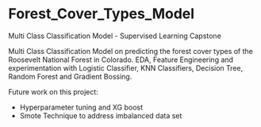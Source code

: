 # Forest_Cover_Types_Model
Multi Class Classification Model - Supervised Learning Capstone

Multi Class Classification Model on predicting the forest cover types of the Roosevelt National Forest in Colorado. 
EDA, Feature Engineering and experimentation with Logistic Classifier, KNN Classifiers, Decision Tree, Random Forest and Gradient Bossing.

Future work on this project:
- Hyperparameter tuning and XG boost
- Smote Technique to address imbalanced data set
